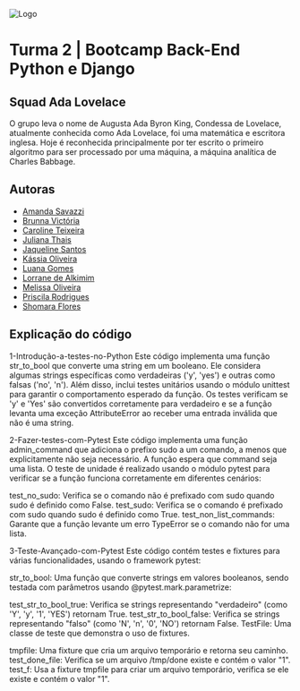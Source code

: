 ![Logo](https://blog.geekhunter.com.br/wp-content/uploads/2022/01/ada-lovelace-2.jpg)


# Turma 2 | Bootcamp Back-End Python e Django

## Squad Ada Lovelace

O grupo leva o nome de Augusta Ada Byron King, Condessa de Lovelace, atualmente conhecida como Ada Lovelace, foi uma matemática e escritora inglesa. Hoje é reconhecida principalmente por ter escrito o primeiro algoritmo para ser processado por uma máquina, a máquina analítica de Charles Babbage.


## Autoras

- [Amanda Savazzi](https://www.github.com/amandaspavan)
- [Brunna Victória](https://github.com/Brunnavic)
- [Caroline Teixeira](https://www.github.com/braincoreBR)
- [Juliana Thais](https://www.github.com/JulianaThais)
- [Jaqueline Santos](https://www.github.com/JaquelineAPSantos)
- [Kássia Oliveira](https://www.github.com/kmro)
- [Luana Gomes](https://www.github.com/luanafernanda)
- [Lorrane de Alkimim](https://www.github.com/LorraneAlkimim)
- [Melissa Oliveira](https://www.github.com/melissaoliveiras)
- [Priscila Rodrigues](https://www.github.com/Prihzinha)
- [Shomara Flores](https://www.github.com/ShomaraQuispe)


## Explicação do código

1-Introdução-a-testes-no-Python
Este código implementa uma função str_to_bool que converte uma string em um booleano. Ele considera algumas strings específicas como verdadeiras ('y', 'yes') e outras como falsas ('no', 'n'). Além disso, inclui testes unitários usando o módulo unittest para garantir o comportamento esperado da função. Os testes verificam se 'y' e 'Yes' são convertidos corretamente para verdadeiro e se a função levanta uma exceção AttributeError ao receber uma entrada inválida que não é uma string.


2-Fazer-testes-com-Pytest
Este código implementa uma função admin_command que adiciona o prefixo sudo a um comando, a menos que explicitamente não seja necessário. A função espera que command seja uma lista. O teste de unidade é realizado usando o módulo pytest para verificar se a função funciona corretamente em diferentes cenários:

test_no_sudo: Verifica se o comando não é prefixado com sudo quando sudo é definido como False.
test_sudo: Verifica se o comando é prefixado com sudo quando sudo é definido como True.
test_non_list_commands: Garante que a função levante um erro TypeError se o comando não for uma lista.


3-Teste-Avançado-com-Pytest
Este código contém testes e fixtures para várias funcionalidades, usando o framework pytest:

str_to_bool: Uma função que converte strings em valores booleanos, sendo testada com parâmetros usando @pytest.mark.parametrize:

test_str_to_bool_true: Verifica se strings representando "verdadeiro" (como 'Y', 'y', '1', 'YES') retornam True.
test_str_to_bool_false: Verifica se strings representando "falso" (como 'N', 'n', '0', 'NO') retornam False.
TestFile: Uma classe de teste que demonstra o uso de fixtures.

tmpfile: Uma fixture que cria um arquivo temporário e retorna seu caminho.
test_done_file: Verifica se um arquivo /tmp/done existe e contém o valor "1".
test_f: Usa a fixture tmpfile para criar um arquivo temporário, verifica se ele existe e contém o valor "1".


